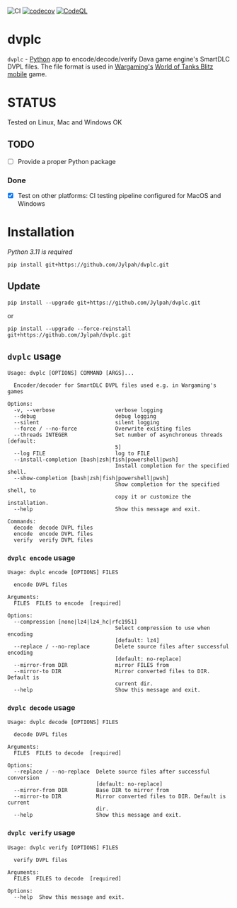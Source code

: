![CI](https://github.com/Jylpah/dvplc/actions/workflows/python-package.yml/badge.svg) [![codecov](https://codecov.io/gh/Jylpah/dvplc/graph/badge.svg?token=IDH9SJB44Q)](https://codecov.io/gh/Jylpah/dvplc)  [![CodeQL](https://github.com/Jylpah/dvplc/actions/workflows/github-code-scanning/codeql/badge.svg)](https://github.com/Jylpah/dvplc/actions/workflows/github-code-scanning/codeql)

# dvplc

`dvplc` - [Python](https://python.org) app to encode/decode/verify Dava game engine's SmartDLC DVPL files. The file format is used in [Wargaming's](https://wargaming.net) [World of Tanks Blitz mobile](https://wotblitz.com/) game. 

# STATUS

Tested on Linux, Mac and Windows OK 

## TODO

- [ ] Provide a proper Python package

### Done

- [x] Test on other platforms: CI testing pipeline configured for MacOS and Windows


# Installation 

*Python 3.11 is required*

```
pip install git+https://github.com/Jylpah/dvplc.git
```
## Update

```
pip install --upgrade git+https://github.com/Jylpah/dvplc.git
``` 
or 
```
pip install --upgrade --force-reinstall git+https://github.com/Jylpah/dvplc.git
```


## `dvplc` usage

```
Usage: dvplc [OPTIONS] COMMAND [ARGS]...

  Encoder/decoder for SmartDLC DVPL files used e.g. in Wargaming's games

Options:
  -v, --verbose                   verbose logging
  --debug                         debug logging
  --silent                        silent logging
  --force / --no-force            Overwrite existing files
  --threads INTEGER               Set number of asynchronous threads  [default:
                                  5]
  --log FILE                      log to FILE
  --install-completion [bash|zsh|fish|powershell|pwsh]
                                  Install completion for the specified shell.
  --show-completion [bash|zsh|fish|powershell|pwsh]
                                  Show completion for the specified shell, to
                                  copy it or customize the installation.
  --help                          Show this message and exit.

Commands:
  decode  decode DVPL files
  encode  encode DVPL files
  verify  verify DVPL files

```
### `dvplc encode` usage

```
Usage: dvplc encode [OPTIONS] FILES

  encode DVPL files

Arguments:
  FILES  FILES to encode  [required]

Options:
  --compression [none|lz4|lz4_hc|rfc1951]
                                  Select compression to use when encoding
                                  [default: lz4]
  --replace / --no-replace        Delete source files after successful encoding
                                  [default: no-replace]
  --mirror-from DIR               mirror FILES from
  --mirror-to DIR                 Mirror converted files to DIR. Default is
                                  current dir.
  --help                          Show this message and exit.

```
### `dvplc decode` usage

```
Usage: dvplc decode [OPTIONS] FILES

  decode DVPL files

Arguments:
  FILES  FILES to decode  [required]

Options:
  --replace / --no-replace  Delete source files after successful conversion
                            [default: no-replace]
  --mirror-from DIR         Base DIR to mirror from
  --mirror-to DIR           Mirror converted files to DIR. Default is current
                            dir.
  --help                    Show this message and exit.

```
### `dvplc verify` usage

```
Usage: dvplc verify [OPTIONS] FILES

  verify DVPL files

Arguments:
  FILES  FILES to decode  [required]

Options:
  --help  Show this message and exit.

```



